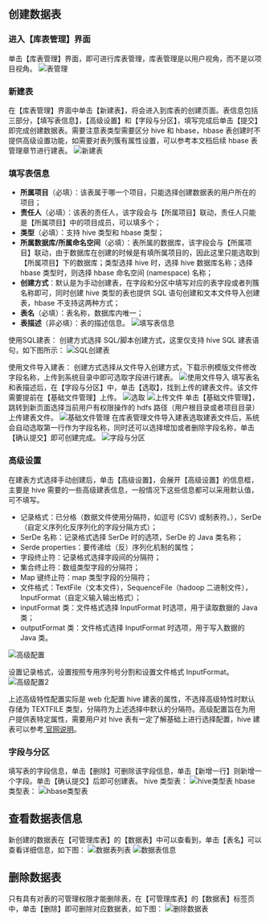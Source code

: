 ## 创建数据表
### 进入【库表管理】界面
单击【库表管理】界面，即可进行库表管理，库表管理是以用户视角，而不是以项目视角。
![表管理](//mc.qcloudimg.com/static/img/23ed6398354eb90ed626e9b3988fc635/image.png)
### 新建表
在【库表管理】界面中单击【新建表】，将会进入到库表的创建页面。表信息包括三部分，【填写表信息】，【高级设置】和【字段与分区】，填写完成后单击【提交】即完成创建数据表。需要注意表类型需要区分 hive 和 hbase，hbase 表创建时不提供高级设置功能，如需要对表列簇有属性设置，可以参考本文档后续 hbase 表管理章节进行建表。
![新建表](//mc.qcloudimg.com/static/img/01375e84754b991f6d4b33340ee96719/image.png)

### 填写表信息
- **所属项目**（必填）：该表属于哪一个项目，只能选择创建数据表的用户所在的项目；
- **责任人**（必填）：该表的责任人，该字段会与【所属项目】联动，责任人只能是【所属项目】中的项目成员，可以填多个；
- **类型**（必填）：支持 hive 类型和 hbase 类型；
- **所属数据库/所属命名空间**（必填）：表所属的数据库，该字段会与【所属项目】联动，由于数据库在创建的时候是有填所属项目的，因此这里只能选取到【所属项目】下的数据库；类型选择 hive 时，选择 hive 数据库名称；选择 hbase 类型时，则选择 hbase 命名空间 (namespace) 名称；
- **创建方式**：默认是为手动创建表，在字段和分区中填写对应的表字段或者列簇名称即可，同时创建 hive 类型的表也提供 SQL 语句创建和文本文件导入创建表，hbase 不支持这两种方式；
- **表名**（必填）：表名称，数据库内唯一；
- **表描述**（非必填）：表的描述信息。
![填写表信息](//mc.qcloudimg.com/static/img/e64b70906ff187eaa108e1ea8fcb641f/image.png)

使用SQL建表：
创建方式选择 SQL/脚本创建方式，这里仅支持 hive SQL 建表语句，如下图所示：
![SQL创建表](//mc.qcloudimg.com/static/img/c888423b5ec1e1c4888b17524d9448c8/image.png)

使用文件导入建表：
创建方式选择从文件导入创建方式，下载示例模版文件修改字段名称，上传到系统目录中即可选取字段进行建表。
![使用文件导入](//mc.qcloudimg.com/static/img/1b2579e64870f9749976db0951062248/image.png)
填写表名和表描述后，在【字段与分区】中，单击【选取】，找到上传的建表文件。该文件需要提前在【基础文件管理】上传。
![选取](//mc.qcloudimg.com/static/img/68447f50e8f3fbe786f2e89b0d6abac4/image.png)
![上传文件](//mc.qcloudimg.com/static/img/9dbd647838bed7d921e96a44f7272c49/image.png)
单击【基础文件管理】，跳转到新页面选择当前用户有权限操作的 hdfs 路径（用户根目录或者项目目录）上传建表文件。
![基础文件管理](//mc.qcloudimg.com/static/img/d95d6a7af25661228f784d742e993178/image.png)
在库表管理文件导入建表选取建表文件后，系统会自动选取第一行作为字段名称，同时还可以选择增加或者删除字段名称，单击【确认提交】即可创建完成。
![字段与分区](//mc.qcloudimg.com/static/img/98fc39b74667ba62876bde3d7cfb5b39/image.png)

### 高级设置
在建表方式选择手动创建后，单击【高级设置】，会展开【高级设置】的信息框，主要是 hive 需要的一些高级建表信息，一般情况下这些信息都可以采用默认值，可不填写。
- 记录格式：已分格（数据文件使用分隔符，如逗号 (CSV) 或制表符。），SerDe（自定义序列化反序列化的字段分隔方式）；
- SerDe 名称：记录格式选择 SerDe 时的选项，SerDe 的 Java 类名称；
- Serde properties：要传递给（反）序列化机制的属性；
- 字段终止符：记录格式选择字段间的分隔符；
- 集合终止符：数组类型字段的分隔符；
- Map 键终止符：map 类型字段的分隔符；
- 文件格式：TextFile（文本文件），SequenceFile（hadoop 二进制文件），InputFormat（自定义输入输出格式）；
- inputFormat 类：文件格式选择 InputFormat 时选项，用于读取数据的 Java 类；
- outputFormat 类：文件格式选择 InputFormat 时选项，用于写入数据的 Java 类。

![高级配置](//mc.qcloudimg.com/static/img/8e3cb3a6365943380941bb474c26c79b/image.png)

设置记录格式，设置按照专用序列号分割和设置文件格式 InputFormat。
![高级配置2](//mc.qcloudimg.com/static/img/2f933b3efa846889f093c92f02310069/image.png)

上述高级特性配置实际是 web 化配置 hive 建表的属性，不选择高级特性时默认存储为 TEXTFILE 类型，分隔符为上述选择中默认的分隔符。高级配置旨在为用户提供表特定属性，需要用户对 hive 表有一定了解基础上进行选择配置，hive 建表可以参考[ 官网说明](https://cwiki.apache.org/confluence/display/Hive/LanguageManual+DDL#LanguageManualDDL-CreateTableCreate/Drop/TruncateTable)。

### 字段与分区
填写表的字段信息，单击【删除】可删除该字段信息，单击【新增一行】则新增一个字段。单击【确认提交】后即可创建表。
hive 类型表：
![hive类型表](//mc.qcloudimg.com/static/img/0733194eef45d3261bf40b39ef751a81/image.png)
hbase 类型表：
![hbase类型表](//mc.qcloudimg.com/static/img/c2b9b7d0617a20adb730c4a0c155e3ad/image.png)

## 查看数据表信息
新创建的数据表在【可管理库表】的【数据表】中可以查看到，单击【表名】可以查看详细信息，如下图：
![数据表列表](//mc.qcloudimg.com/static/img/a46530bf4eabe3e056d7dcd1c6d9b974/image.png)
![数据表信息](//mc.qcloudimg.com/static/img/9bea9b35fef2715f471d062b01775ccd/image.png)

## 删除数据表
只有具有对表的可管理权限才能删除表，在【可管理库表】的【数据表】标签页中，单击【删除】即可删除对应数据表，如下图：
![删除数据表](//mc.qcloudimg.com/static/img/ca940a427881b9e000506f6ee2fcb5ee/image.png)



